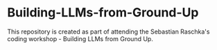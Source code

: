 # Building-LLMs-from-Ground-Up
This repository is created as part of attending the Sebastian Raschka's coding workshop - Building LLMs from Ground Up. 
